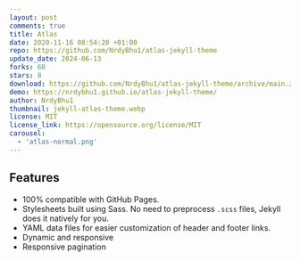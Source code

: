 ```yaml
---
layout: post
comments: true
title: Atlas
date: 2020-11-16 08:54:20 +01:00
repo: https://github.com/NrdyBhu1/atlas-jekyll-theme
update_date: 2024-06-13
forks: 60
stars: 8
download: https://github.com/NrdyBhu1/atlas-jekyll-theme/archive/main.zip   
demo: https://nrdybhu1.github.io/atlas-jekyll-theme/
author: NrdyBhu1
thumbnail: jekyll-atlas-theme.webp
license: MIT
license_link: https://opensource.org/license/MIT
carousel:
  - 'atlas-normal.png'
---
```


## Features

* 100% compatible with GitHub Pages.
* Stylesheets built using Sass. No need to preprocess `.scss` files, Jekyll does it natively for you.
* YAML data files for easier customization of header and footer links.
* Dynamic and responsive
* Responsive pagination
